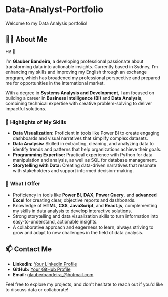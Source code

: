 # Data-Analyst-Portfolio

Welcome to my Data Analysis portfolio!

## 🧑‍💻 About Me

Hi! 👋

I’m **Glauber Bandeira**, a developing professional passionate about transforming data into actionable insights. Currently based in Sydney, I’m enhancing my skills and improving my English through an exchange program, which has broadened my professional perspective and prepared me for opportunities in the international market.

With a degree in **Systems Analysis and Development**, I am focused on building a career in **Business Intelligence (BI)** and **Data Analysis**, combining technical expertise with creative problem-solving to deliver impactful solutions.

### 📌 **Highlights of My Skills**

- **Data Visualization:** Proficient in tools like Power BI to create engaging dashboards and visual narratives that simplify complex datasets.
- **Data Analysis:** Skilled in extracting, cleaning, and analyzing data to identify trends and patterns that help organizations achieve their goals.
- **Programming Expertise:** Practical experience with Python for data manipulation and analysis, as well as SQL for database management.
- **Storytelling with Data:** Creating data-driven narratives that resonate with stakeholders and support informed decision-making.

### 🚀 **What I Offer**

- Proficiency in tools like **Power BI**, **DAX**, **Power Query**, and **advanced Excel** for creating clear, objective reports and dashboards.
- Knowledge of **HTML**, **CSS**, **JavaScript**, and **React.js**, complementing my skills in data analysis to develop interactive solutions.
- Strong storytelling and data visualization skills to turn information into easy-to-understand, actionable insights.
- A collaborative approach and eagerness to learn, always striving to grow and adapt to new challenges in the field of data analysis.

## **📫 Contact Me**

- **LinkedIn:** [Your LinkedIn Profile](#)
- **GitHub:** [Your GitHub Profile](#)
- **Email:** glauberbandeira_@hotmail.com

Feel free to explore my projects, and don't hesitate to reach out if you'd like to discuss data or collaborate!
